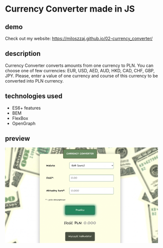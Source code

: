 # Currency Converter made in JS

## demo

Check out my website: https://miloszzaj.github.io/02-currency_converter/

## description

Currency Converter converts amounts from one currency to PLN. You can choose one of few currencies: EUR, USD, AED, AUD, HKD, CAD, CHF, GBP, JPY.
Please, enter a value of one currency and course of this currency to be converted into PLN currency.

## technologies used

- ES6+ features
- BEM
- FlexBox
- OpenGraph

## preview

![preview](https://github.com/miloszzaj/02-currency_converter/blob/main/images/preview.png?raw=true)
